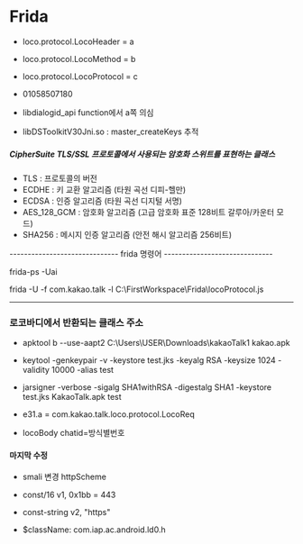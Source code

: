 # Frida

- loco.protocol.LocoHeader = a
- loco.protocol.LocoMethod = b
- loco.protocol.LocoProtocol = c
- 01058507180

- libdialogid_api function에서 a쪽 의심
- libDSToolkitV30Jni.so : master_createKeys 추적

##### CipherSuite  TLS/SSL 프로토콜에서 사용되는 암호화 스위트를 표현하는 클래스
- TLS : 프로토콜의 버전
- ECDHE : 키 교환 알고리즘 (타원 곡선 디피-헬만)
- ECDSA : 인증 알고리즘 (타원 곡선 디지털 서명)
- AES_128_GCM : 암호화 알고리즘 (고급 암호화 표준 128비트 갈루아/카운터 모드)
- SHA256 : 메시지 인증 알고리즘 (안전 해시 알고리즘 256비트)

------------------------------     frida 명령어     ------------------------------

frida-ps -Uai


frida -U -f com.kakao.talk -l C:\FirstWorkspace\Frida\locoProtocol.js

---------------------------------------------------------------------------------


### 로코바디에서 반환되는 클래스 주소
- apktool b --use-aapt2 C:\Users\USER\Downloads\kakaoTalk1 kakao.apk
- keytool -genkeypair -v -keystore test.jks -keyalg RSA -keysize 1024 -validity 10000 -alias test
- jarsigner -verbose -sigalg SHA1withRSA -digestalg SHA1 -keystore test.jks KakaoTalk.apk test


- e31.a = com.kakao.talk.loco.protocol.LocoReq

- locoBody chatid=방식별번호

#### 마지막 수정 
- smali 변경 httpScheme 
- const/16 v1, 0x1bb = 443 
- const-string v2, "https" 

- $className: com.iap.ac.android.ld0.h 

